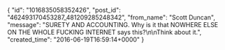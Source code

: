  {
   "id": "1016835058352426",
   "post_id": "462493170453287_481209285248342",
   "from_name": "Scott Duncan",
   "message": "SURETY AND ACCOUNTING. Why is it that NOWHERE ELSE ON THE WHOLE FUCKING INTERNET says this?\n\nThink about it.",
   "created_time": "2016-06-19T16:59:14+0000"
 }

